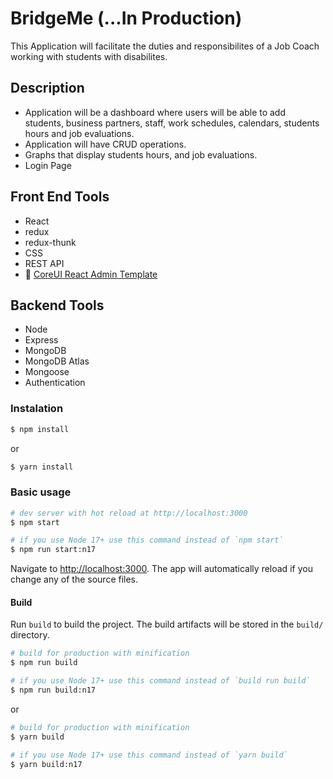 # BridgeMe (...In Production)

This Application will facilitate the duties and responsibilites of a Job Coach working with students with disabilites. 

## Description
* Application will be a dashboard where users will be able to add students, business partners, staff, work schedules, calendars, students hours and job evaluations. 
* Application will have CRUD operations. 
* Graphs that display students hours, and job evaluations. 
* Login Page

## Front End Tools
* React
* redux
* redux-thunk
* CSS
* REST API
* 💪  [CoreUI React Admin Template](https://coreui.io/pro/react)


## Backend Tools

* Node
* Express
* MongoDB
* MongoDB Atlas
* Mongoose
* Authentication

### Instalation

``` bash
$ npm install
```

or

``` bash
$ yarn install
```

### Basic usage

``` bash
# dev server with hot reload at http://localhost:3000
$ npm start 

# if you use Node 17+ use this command instead of `npm start`
$ npm run start:n17 
```


Navigate to [http://localhost:3000](http://localhost:3000). The app will automatically reload if you change any of the source files.

#### Build

Run `build` to build the project. The build artifacts will be stored in the `build/` directory.

```bash
# build for production with minification
$ npm run build

# if you use Node 17+ use this command instead of `build run build`
$ npm run build:n17 
```

or

```bash
# build for production with minification
$ yarn build

# if you use Node 17+ use this command instead of `yarn build`
$ yarn build:n17 
```

